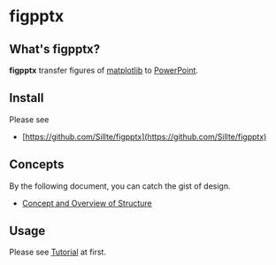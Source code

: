 # figpptx

## What's figpptx? 

**figpptx** transfer figures of [matplotlib](https://matplotlib.org/) to [PowerPoint](https://www.microsoft.com/en-us/p/powerpoint/cfq7ttc0k7c6?activetab=pivot:overviewtab).

## Install  

Please see

* [https://github.com/Sillte/figpptx](https://github.com/Sillte/figpptx)

## Concepts
By the following document, you can catch the gist of design.  

* [Concept and Overview of Structure](concept/index.md)

## Usage

Please see [Tutorial](./tutorial/index.md) at first. 

